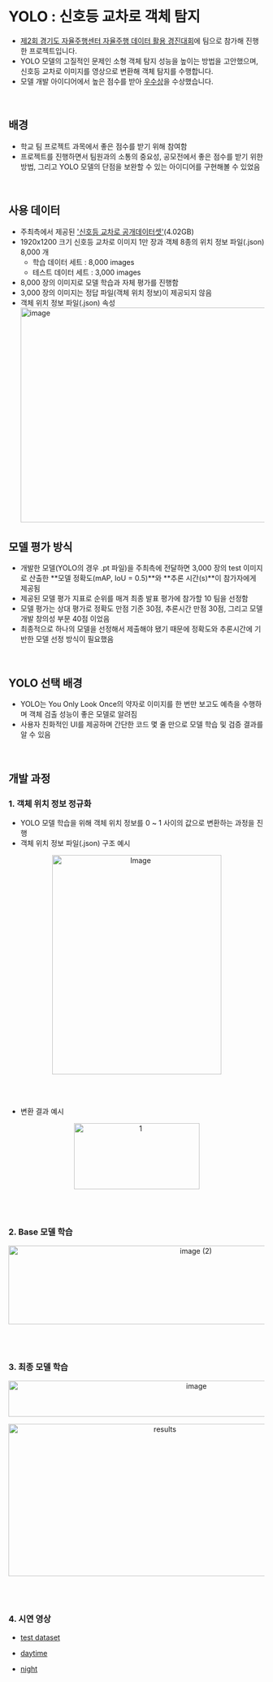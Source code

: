 # YOLO : 신호등 교차로 객체 탐지
- [제2회 경기도 자율주행센터 자율주행 데이터 활용 경진대회](https://ggzerocity.or.kr/?p=38&page=1&viewMode=view&reqIdx=202408291933131878)에 팀으로 참가해 진행한 프로젝트입니다.
- YOLO 모델의 고질적인 문제인 소형 객체 탐지 성능을 높이는 방법을 고안했으며, 신호등 교차로 이미지를 영상으로 변환해 객체 탐지를 수행합니다.
- 모델 개발 아이디어에서 높은 점수를 받아 [우수상](https://graceful-cello-0d4.notion.site/2-2397d8d98aa880aa84c1d23e3a2132d8?source=copy_link)을 수상했습니다.

<Br>

## 배경
- 학교 팀 프로젝트 과목에서 좋은 점수를 받기 위해 참여함
- 프로젝트를 진행하면서 팀원과의 소통의 중요성, 공모전에서 좋은 점수를 받기 위한 방법, 그리고 YOLO 모델의 단점을 보완할 수 있는 아이디어를 구현해볼 수 있었음

<Br>

## 사용 데이터
- 주최측에서 제공된 ['신호등 교차로 공개데이터셋'](https://drive.google.com/drive/folders/1M-h3gC3zlh-ouqTvU_44FY_p22i7qXXI?usp=sharing)(4.02GB)
- 1920x1200 크기 신호등 교차로 이미지 1만 장과 객체 8종의 위치 정보 파일(.json) 8,000 개
  - 학습 데이터 세트 : 8,000 images 
  - 테스트 데이터 세트 : 3,000 images
- 8,000 장의 이미지로 모델 학습과 자체 평가를 진행함
- 3,000 장의 이미지는 정답 파일(객체 위치 정보)이 제공되지 않음
- 객체 위치 정보 파일(.json) 속성
  <img width="1001" height="423" alt="image" src="https://github.com/user-attachments/assets/e8678848-f806-4689-a236-fb5a6ad662ff" />

## 모델 평가 방식
- 개발한 모델(YOLO의 경우 .pt 파일)을 주최측에 전달하면 3,000 장의 test 이미지로 산출한 **모델 정확도(mAP, IoU = 0.5)**와 **추론 시간(s)**이 참가자에게 제공됨
- 제공된 모델 평가 지표로 순위를 매겨 최종 발표 평가에 참가할 10 팀을 선정함
- 모델 평가는 상대 평가로 정확도 만점 기준 30점, 추론시간 만점 30점, 그리고 모델 개발 창의성 부문 40점 이었음
- 최종적으로 하나의 모델을 선정해서 제출해야 됐기 때문에 정확도와 추론시간에 기반한 모델 선정 방식이 필요했음


<br>

## YOLO 선택 배경
- YOLO는 You Only Look Once의 약자로 이미지를 한 번만 보고도 예측을 수행하며 객체 검출 성능이 좋은 모델로 알려짐
- 사용자 친화적인 UI를 제공하며 간단한 코드 몇 줄 만으로 모델 학습 및 검증 결과를 알 수 있음

<br>

## 개발 과정
### 1. 객체 위치 정보 정규화
- YOLO 모델 학습을 위해 객체 위치 정보를 0 ~ 1 사이의 값으로 변환하는 과정을 진행
- 객체 위치 정보 파일(.json) 구조 예시
<p align="center">
<img width="333" height="432" alt="Image" src="https://github.com/user-attachments/assets/c8b47ed1-5f2b-4110-9e6b-4ad034b28de7" />
</p>

<br>
<br>

- 변환 결과 예시
<p align="center">
<img width="247" height="130" alt="1" src="https://github.com/user-attachments/assets/e4e16ba8-8d67-4eb5-8e54-528da78cacb0" />
</p>

<br>
<br>

### 2. Base 모델 학습
<p align="center">
<img width="722" height="155" alt="image (2)" src="https://github.com/user-attachments/assets/fbc7bbc1-ffde-4628-a7eb-a4c1463476a4" />
</p>


<br>
<br>

### 3. 최종 모델 학습
<p align="center">
<img width="724" height="71" alt="image" src="https://github.com/user-attachments/assets/92f9c6e6-7bb9-4d52-ab29-cffcf208a011" />
</p>


<p align="center">
<img width="600" height="300" alt="results" src="https://github.com/user-attachments/assets/b93ab859-a1f2-426f-9c90-45c0ac75b1bf" />
</p>


<br>
<br>

### 4. 시연 영상

- [test dataset](https://github.com/user-attachments/assets/715ef921-bc30-4d1c-8d89-b6caf0dff56a)

- [daytime](https://github.com/user-attachments/assets/1867900f-da03-4578-b419-428d62d5cc6e)

- [night](https://github.com/user-attachments/assets/45fd9091-5d0a-4dc5-b9da-cfb9ff2c104a)







 

